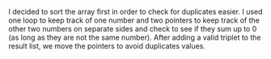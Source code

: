 I decided to sort the array first in order to check for duplicates easier. I used one loop to keep track of one number and two pointers to keep track of the other two numbers on separate sides and check to see if they sum up to 0 (as long as they are not the same number). After adding a valid triplet to the result list, we move the pointers to avoid duplicates values.
